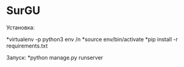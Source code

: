 # SurGU

Установка:

*virtualenv -p python3 env /n
*source env/bin/activate
*pip install -r requirements.txt

Запуск:
*python manage.py runserver

